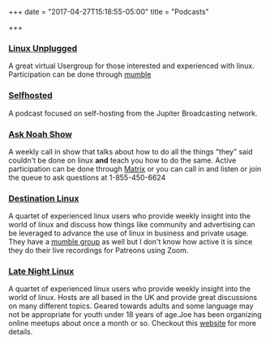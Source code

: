 +++
date = "2017-04-27T15:18:55-05:00"
title = "Podcasts"

+++

### [Linux Unplugged](https://www.jupiterbroadcasting.com/show/linuxun/)
A great virtual Usergroup for those interested and experienced with linux. Participation can be done through [mumble](https://mumble.jupiterbroadcasting.org/)


### [Selfhosted](https://www.jupiterbroadcasting.com/show/self-hosted/)
A podcast focused on self-hosting from the Jupiter Broadcasting network.  


### [Ask Noah Show](http://www.asknoahshow.com/)
A weekly call in show that talks about how to do all the things "they" said couldn't be done on linux **and** teach you how to do the same. Active participation can be done through [Matrix](https://linuxdelta.com/live) or you can call in and listen or join the queue to ask questions at 1-855-450-6624


### [Destination Linux](https://destinationlinux.org/)
A quartet of experienced linux users who provide weekly insight into the world of linux and discuss how things like community and advertising can be leveraged to advance the use of linux in business and private usage. They have a [mumble group](https://destinationlinux.network/mumble/) as well but I don't know how active it is since they do their live recordings for Patreons using Zoom. 

### [Late Night Linux](https://latenightlinux.com/)
A quartet of experienced linux users who provide weekly insight into the world of linux. Hosts are all based in the UK and provide great discussions on many different topics. Geared towards adults and some language may not be appropriate for youth under 18 years of age.Joe has been organizing online meetups about once a month or so. Checkout this [website](https://latenightlinux.com/mumble/) for more details.